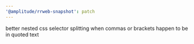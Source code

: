 ```yaml
---
'@amplitude/rrweb-snapshot': patch
---
```


better nested css selector splitting when commas or brackets happen to be in quoted text
